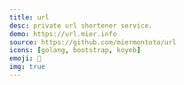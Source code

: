 ```yaml
---
title: url
desc: private url shortener service.
demo: https://url.mier.info
source: https://github.com/miermontoto/url
icons: [golang, bootstrap, koyeb]
emoji: 🔗
img: true
---
```

